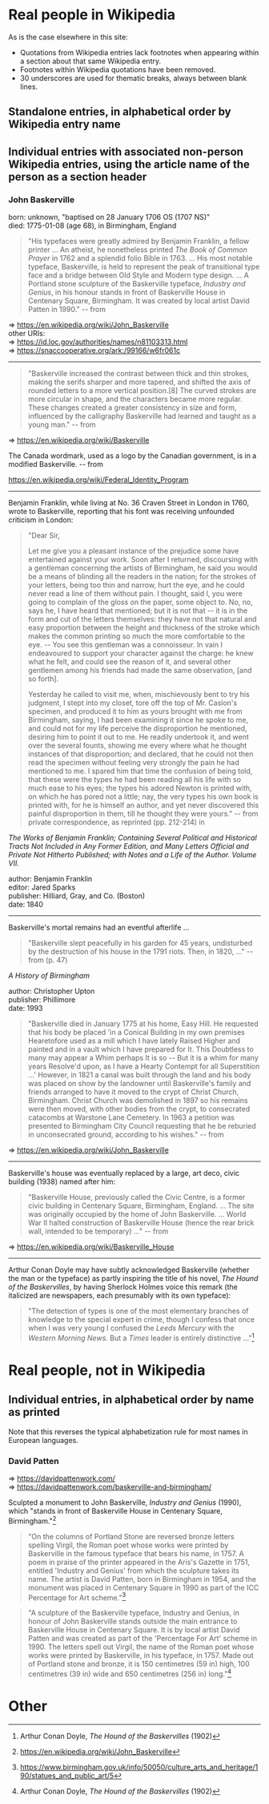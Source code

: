 # Real people in Wikipedia

As is the case elsewhere in this site:

* Quotations from Wikipedia entries lack footnotes when appearing within a section about that same Wikipedia entry.
* Footnotes within Wikipedia quotations have been removed.
* 30 underscores are used for thematic breaks, always between blank lines.

## Standalone entries, in alphabetical order by Wikipedia entry name

## Individual entries with associated non-person Wikipedia entries, using the article name of the person as a section header

### John Baskerville

born: unknown, "baptised on 28 January 1706 OS (1707 NS)"   
died: 1775-01-08 (age 68), in Birmingham, England   

> "His typefaces were greatly admired by Benjamin Franklin, a fellow printer ... An atheist, he nonetheless printed _The Book of Common Prayer_ in 1762 and a splendid folio Bible in 1763. ... His most notable typeface, Baskerville, is held to represent the peak of transitional type face and a bridge between Old Style and Modern type design. ... A Portland stone sculpture of the Baskerville typeface, _Industry and Genius_, in his honour stands in front of Baskerville House in Centenary Square, Birmingham. It was created by local artist David Patten in 1990." -- from

=> https://en.wikipedia.org/wiki/John_Baskerville   
other URIs:   
=> https://id.loc.gov/authorities/names/n81103313.html   
=> https://snaccooperative.org/ark:/99166/w6fr061c   

______________________________

> "Baskerville increased the contrast between thick and thin strokes, making the serifs sharper and more tapered, and shifted the axis of rounded letters to a more vertical position.[8] The curved strokes are more circular in shape, and the characters became more regular. These changes created a greater consistency in size and form, influenced by the calligraphy Baskerville had learned and taught as a young man." -- from

=> https://en.wikipedia.org/wiki/Baskerville

The Canada wordmark, used as a logo by the Canadian government, is in a modified Baskerville. -- from

https://en.wikipedia.org/wiki/Federal_Identity_Program

______________________________

Benjamin Franklin, while living at No. 36 Craven Street in London in 1760, wrote to Baskerville, reporting that his font was receiving unfounded criticism in London:

> "Dear Sir,
>
> Let me give you a pleasant instance of the prejudice some have entertained against your work. Soon after I returned, discoursing with a gentleman concerning the artists of Birmingham, he said you would be a means of blinding all the readers in the nation; for the strokes of your letters, being too thin and narrow, hurt the eye, and he could never read a line of them without pain. I thought, said I, you were going to complain of the gloss on the paper, some object to. No, no, says he, I have heard that mentioned; but it is not that -- it is in the form and cut of the letters themselves: they have not that natural and easy proportion between the height and thickness of the stroke which makes the common printing so much the more comfortable to the eye. -- You see this gentleman was a connoisseur. In vain I endeavoured to support your character against the charge: he knew what he felt, and could see the reason of it, and several other gentlemen among his friends had made the same observation, [and so forth].
>
> Yesterday he called to visit me, when, mischievously bent to try his judgment, I stept into my closet, tore off the top of Mr. Caslon's specimen, and produced it to him as yours brought with me from Birmingham, saying, I had been examining it since he spoke to me, and could not for my life perceive the disproportion he mentioned, desiring him to point it out to me. He readily undertook it, and went over the several founts, showing me every where what he thought instances of that disproportion; and declared, that he could not then read the specimen without feeling very strongly the pain he had mentioned to me. I spared him that time the confusion of being told, that these were the types he had been reading all his life with so much ease to his eyes; the types his adored Newton is printed with, on which he has pored not a little; nay, the very types his own book is printed with, for he is himself an author, and yet never discovered this painful disproportion in them, till he thought they were yours." -- from private correspondence, as reprinted (pp. 212-214) in

_The Works of Benjamin Franklin; Containing Several Political and Historical Tracts Not Included in Any Former Edition, and Many Letters Official and Private Not Hitherto Published; with Notes and a Life of the Author. Volume VII._

author: Benjamin Franklin   
editor: Jared Sparks   
publisher: Hilliard, Gray, and Co. (Boston)   
date: 1840   

______________________________

Baskerville's mortal remains had an eventful afterlife ...

> "Baskerville slept peacefully in his garden for 45 years, undisturbed by the destruction of his house in the 1791 riots. Then, in 1820, ..." -- from (p. 47)

_A History of Birmingham_

author: Christopher Upton   
publisher: Phillimore   
date: 1993   

> "Baskerville died in January 1775 at his home, Easy Hill. He requested that his body be placed 'in a Conical Building in my own premises Hearetofore used as a mill which I have lately Raised Higher and painted and in a vault which I have prepared for It. This Doubtless to many may appear a Whim perhaps It is so -- But it is a whim for many years Resolve'd upon, as I have a Hearty Contempt for all Superstition ...' However, in 1821 a canal was built through the land and his body was placed on show by the landowner until Baskerville's family and friends arranged to have it moved to the crypt of Christ Church, Birmingham. Christ Church was demolished in 1897 so his remains were then moved, with other bodies from the crypt, to consecrated catacombs at Warstone Lane Cemetery. In 1963 a petition was presented to Birmingham City Council requesting that he be reburied in unconsecrated ground, according to his wishes." -- from

=> https://en.wikipedia.org/wiki/John_Baskerville

______________________________

Baskerville's house was eventually replaced by a large, art deco, civic building (1938) named after him:

> "Baskerville House, previously called the Civic Centre, is a former civic building in Centenary Square, Birmingham, England. ... The site was originally occupied by the home of John Baskerville. ... World War II halted construction of Baskerville House (hence the rear brick wall, intended to be temporary) ..." -- from

=> https://en.wikipedia.org/wiki/Baskerville_House

______________________________

Arthur Conan Doyle may have subtly acknowledged Baskerville (whether the man or the typeface) as partly inspiring the title of his novel, _The Hound of the Baskervilles_, by having Sherlock Holmes voice this remark (the italicized are newspapers, each presumably with its own typeface):

> "The detection of types is one of the most elementary branches of knowledge to the special expert in crime, though I confess that once when I was very young I confused the _Leeds Mercury_ with the _Western Morning News_. But a _Times_ leader is entirely distinctive ..."[^3]

[^3]: Arthur Conan Doyle, _The Hound of the Baskervilles_ (1902)

# Real people, not in Wikipedia

## Individual entries, in alphabetical order by name as printed

Note that this reverses the typical alphabetization rule for most names in European languages.

### David Patten

=> https://davidpattenwork.com/   
=> https://davidpattenwork.com/baskerville-and-birmingham/   

Sculpted a monument to John Baskerville, _Industry and Genius_ (1990), which "stands in front of Baskerville House in Centenary Square, Birmingham."[^1]

> "On the columns of Portland Stone are reversed bronze letters spelling Virgil, the Roman poet whose works were printed by Baskerville in the famous typeface that bears his name, in 1757. A poem in praise of the printer appeared in the Aris's Gazette in 1751, entitled 'Industry and Genius' from which the sculpture takes its name. The artist is David Patten, born in Birmingham in 1954, and the monument was placed in Centenary Square in 1990 as part of the ICC Percentage for Art scheme."[^2]

> "A sculpture of the Baskerville typeface, Industry and Genius, in honour of John Baskerville stands outside the main entrance to Baskerville House in Centenary Square. It is by local artist David Patten and was created as part of the 'Percentage For Art' scheme in 1990. The letters spell out Virgil, the name of the Roman poet whose works were printed by Baskerville, in his typeface, in 1757. Made out of Portland stone and bronze, it is 150 centimetres (59 in) high, 100 centimetres (39 in) wide and 650 centimetres (256 in) long."[^3]

[^1]: https://en.wikipedia.org/wiki/John_Baskerville   
[^2]: https://www.birmingham.gov.uk/info/50050/culture_arts_and_heritage/190/statues_and_public_art/5   
[^3]: https://en.wikipedia.org/wiki/Baskerville_House   

# Other

